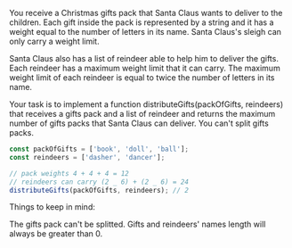 You receive a Christmas gifts pack that Santa Claus wants to deliver to the children. Each gift inside the pack is represented by a string and it has a weight equal to the number of letters in its name. Santa Claus's sleigh can only carry a weight limit.

Santa Claus also has a list of reindeer able to help him to deliver the gifts. Each reindeer has a maximum weight limit that it can carry. The maximum weight limit of each reindeer is equal to twice the number of letters in its name.

Your task is to implement a function distributeGifts(packOfGifts, reindeers) that receives a gifts pack and a list of reindeer and returns the maximum number of gifts packs that Santa Claus can deliver. You can't split gifts packs.

```js
const packOfGifts = ['book', 'doll', 'ball'];
const reindeers = ['dasher', 'dancer'];

// pack weights 4 + 4 + 4 = 12
// reindeers can carry (2 _ 6) + (2 _ 6) = 24
distributeGifts(packOfGifts, reindeers); // 2
```

Things to keep in mind:

The gifts pack can't be splitted.
Gifts and reindeers' names length will always be greater than 0.
